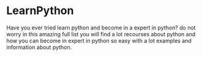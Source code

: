 # LearnPython

 Have you ever tried learn python and become in a expert in python? do not worry in this amazing full list you will find a lot recourses about python
 and how you can become in expert in python so easy with a lot examples and information about python.
 
